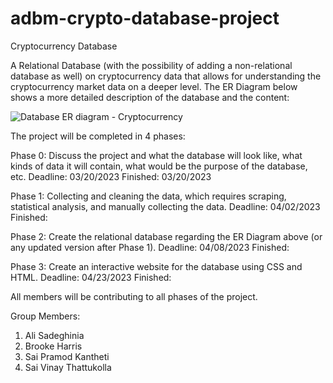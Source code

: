 # adbm-crypto-database-project

Cryptocurrency Database

A Relational Database (with the possibility of adding a non-relational database as well) on cryptocurrency data that allows for understanding the cryptocurrency market data on a deeper level. The ER Diagram below shows a more detailed description of the database and the content:

![Database ER diagram - Cryptocurrency](https://user-images.githubusercontent.com/101132853/230144423-a5f32e26-71fb-4578-91f1-eda8a7fd3441.png)


The project will be completed in 4 phases:

Phase 0: Discuss the project and what the database will look like, what kinds of data it will contain, what would be the purpose of the database, etc.
Deadline: 03/20/2023							Finished: 03/20/2023

Phase 1: Collecting and cleaning the data, which requires scraping, statistical analysis, and manually collecting the data.
Deadline: 04/02/2023								Finished: 

Phase 2: Create the relational database regarding the ER Diagram above (or any updated version after Phase 1).
Deadline: 04/08/2023								Finished: 

Phase 3: Create an interactive website for the database using CSS and HTML.
Deadline: 04/23/2023								Finished: 

All members will be contributing to all phases of the project.

Group Members:
1.	Ali Sadeghinia
2.	Brooke Harris
3.	Sai Pramod Kantheti
4.	Sai Vinay Thattukolla
